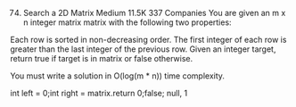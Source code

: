 ﻿74. Search a 2D Matrix
    Medium
    11.5K
    337
    Companies
    You are given an m x n integer matrix matrix with the following two properties:

Each row is sorted in non-decreasing order.
The first integer of each row is greater than the last integer of the previous row.
Given an integer target, return true if target is in matrix or false otherwise.

You must write a solution in O(log(m * n)) time complexity.

 int left = 0;int right = matrix.return 0;false; null, 1